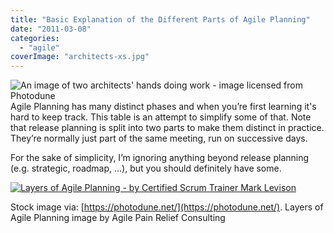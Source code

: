 ```yaml
---
title: "Basic Explanation of the Different Parts of Agile Planning"
date: "2011-03-08"
categories: 
  - "agile"
coverImage: "architects-xs.jpg"
---
```


![An image of two architects' hands doing work - image licensed from Photodune](src/content/blog/basic-explanation-of-the-different-parts-of-agile-planning/images/architects-xs.jpg) Agile Planning has many distinct phases and when you’re first learning it's hard to keep track. This table is an attempt to simplify some of that. Note that release planning is split into two parts to make them distinct in practice. They’re normally just part of the same meeting, run on successive days.

For the sake of simplicity, I’m ignoring anything beyond release planning (e.g. strategic, roadmap, …), but you should definitely have some.

[![Layers of Agile Planning - by Certified Scrum Trainer Mark Levison](src/content/blog/basic-explanation-of-the-different-parts-of-agile-planning/images/Layers-of-Agile-Planning-466x1024.jpg)](/wp-content/uploads/2011/03/Layers-of-Agile-Planning-scaled.jpg)

Stock image via: [https://photodune.net/](https://photodune.net/). Layers of Agile Planning image by Agile Pain Relief Consulting
